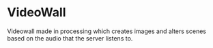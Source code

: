 # VideoWall
Videowall made in processing which creates images and alters scenes based on the audio that the server listens to.
